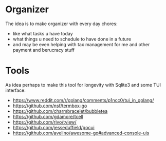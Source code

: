 # Organizer

The idea is to make organizer with every day chores:
- like what tasks u have today
- what things u need to schedule to have done in a future
- and may be even helping with tax management for me and other payment and berucracy stuff

# Tools

As idea perhaps to make this tool for longevity with Sqlite3 and some TUI interface:
- https://www.reddit.com/r/golang/comments/p1ncc0/tui_in_golang/
- https://github.com/nsf/termbox-go
- https://github.com/charmbracelet/bubbletea
- https://github.com/gdamore/tcell
- https://github.com/rivo/tview/
- https://github.com/jesseduffield/gocui
- https://github.com/avelino/awesome-go#advanced-console-uis